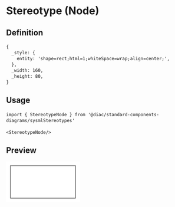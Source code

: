 # Stereotype (Node)

## Definition

```
{
  _style: { 
    entity: 'shape=rect;html=1;whiteSpace=wrap;align=center;',
  },
  _width: 160,
  _height: 80,
}
```

## Usage

```
import { StereotypeNode } from '@diac/standard-components-diagrams/sysmlStereotypes'

<StereotypeNode/>
```

## Preview

<img src="./stereotype-node.png" width="200"/>
